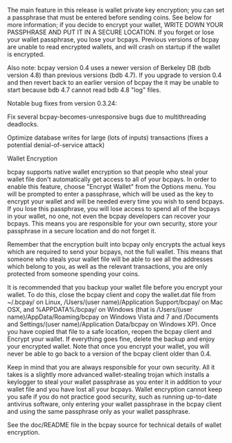 
The main feature in this release is wallet private key encryption;
you can set a passphrase that must be entered before sending coins.
See below for more information; if you decide to encrypt your wallet,
WRITE DOWN YOUR PASSPHRASE AND PUT IT IN A SECURE LOCATION. If you
forget or lose your wallet passphrase, you lose your bcpays.
Previous versions of bcpay are unable to read encrypted wallets,
and will crash on startup if the wallet is encrypted.

Also note: bcpay version 0.4 uses a newer version of Berkeley DB
(bdb version 4.8) than previous versions (bdb 4.7). If you upgrade
to version 0.4 and then revert back to an earlier version of bcpay
the it may be unable to start because bdb 4.7 cannot read bdb 4.8
"log" files.


Notable bug fixes from version 0.3.24:

Fix several bcpay-becomes-unresponsive bugs due to multithreading
deadlocks.

Optimize database writes for large (lots of inputs) transactions
(fixes a potential denial-of-service attack)


Wallet Encryption

bcpay supports native wallet encryption so that people who steal your
wallet file don't automatically get access to all of your bcpays.
In order to enable this feature, choose "Encrypt Wallet" from the
Options menu.  You will be prompted to enter a passphrase, which
will be used as the key to encrypt your wallet and will be needed
every time you wish to send bcpays.  If you lose this passphrase,
you will lose access to spend all of the bcpays in your wallet,
no one, not even the bcpay developers can recover your bcpays.
This means you are responsible for your own security, store your
passphrase in a secure location and do not forget it.

Remember that the encryption built into bcpay only encrypts the
actual keys which are required to send your bcpays, not the full
wallet.  This means that someone who steals your wallet file will
be able to see all the addresses which belong to you, as well as the
relevant transactions, you are only protected from someone spending
your coins.

It is recommended that you backup your wallet file before you
encrypt your wallet.  To do this, close the bcpay client and
copy the wallet.dat file from ~/.bcpay/ on Linux, /Users/(user
name)/Application Support/bcpay/ on Mac OSX, and %APPDATA%/bcpay/
on Windows (that is /Users/(user name)/AppData/Roaming/bcpay on
Windows Vista and 7 and /Documents and Settings/(user name)/Application
Data/bcpay on Windows XP).  Once you have copied that file to a
safe location, reopen the bcpay client and Encrypt your wallet.
If everything goes fine, delete the backup and enjoy your encrypted
wallet.  Note that once you encrypt your wallet, you will never be
able to go back to a version of the bcpay client older than 0.4.

Keep in mind that you are always responsible for your own security.
All it takes is a slightly more advanced wallet-stealing trojan which
installs a keylogger to steal your wallet passphrase as you enter it
in addition to your wallet file and you have lost all your bcpays.
Wallet encryption cannot keep you safe if you do not practice
good security, such as running up-to-date antivirus software, only
entering your wallet passphrase in the bcpay client and using the
same passphrase only as your wallet passphrase.

See the doc/README file in the bcpay source for technical details
of wallet encryption.

